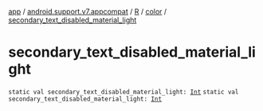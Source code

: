 [app](../../../index.md) / [android.support.v7.appcompat](../../index.md) / [R](../index.md) / [color](index.md) / [secondary_text_disabled_material_light](./secondary_text_disabled_material_light.md)

# secondary_text_disabled_material_light

`static val secondary_text_disabled_material_light: `[`Int`](https://kotlinlang.org/api/latest/jvm/stdlib/kotlin/-int/index.html)
`static val secondary_text_disabled_material_light: `[`Int`](https://kotlinlang.org/api/latest/jvm/stdlib/kotlin/-int/index.html)